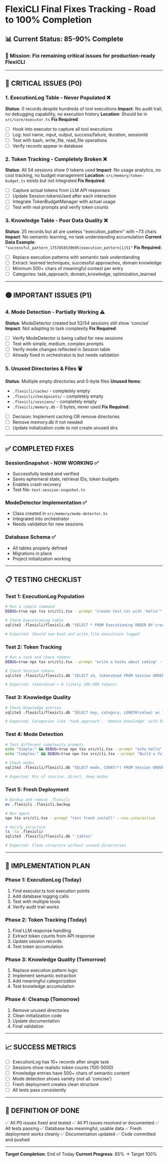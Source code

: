 # FlexiCLI Final Fixes Tracking - Road to 100% Completion

## 📊 Current Status: 85-90% Complete

### 🎯 Mission: Fix remaining critical issues for production-ready FlexiCLI

---

## 🔴 CRITICAL ISSUES (P0)

### 1. ExecutionLog Table - Never Populated ❌
**Status**: 0 records despite hundreds of tool executions
**Impact**: No audit trail, no debugging capability, no execution history
**Location**: Should be in `src/core/executor.ts`
**Fix Required**:
- [ ] Hook into executor to capture all tool executions
- [ ] Log: tool name, input, output, success/failure, duration, sessionId
- [ ] Test with bash, write_file, read_file operations
- [ ] Verify records appear in database

### 2. Token Tracking - Completely Broken ❌
**Status**: All 54 sessions show 0 tokens used
**Impact**: No usage analytics, no cost tracking, no budget management
**Location**: `src/memory/token-budget.ts` exists but not integrated
**Fix Required**:
- [ ] Capture actual tokens from LLM API responses
- [ ] Update Session.tokensUsed after each interaction
- [ ] Integrate TokenBudgetManager with actual usage
- [ ] Test with real prompts and verify token counts

### 3. Knowledge Table - Poor Data Quality ❌
**Status**: 25 records but all are useless "execution_pattern" with ~73 chars
**Impact**: No semantic learning, no task understanding accumulation
**Current Data Example**: `"successful_pattern_1757858539695|execution_pattern|1|51"`
**Fix Required**:
- [ ] Replace execution patterns with semantic task understanding
- [ ] Extract: learned techniques, successful approaches, domain knowledge
- [ ] Minimum 500+ chars of meaningful context per entry
- [ ] Categories: task_approach, domain_knowledge, optimization_learned

---

## 🟡 IMPORTANT ISSUES (P1)

### 4. Mode Detection - Partially Working ⚠️
**Status**: ModeDetector created but 52/54 sessions still show 'concise'
**Impact**: Not adapting to task complexity
**Fix Required**:
- [ ] Verify ModeDetector is being called for new sessions
- [ ] Test with simple, medium, complex prompts
- [ ] Verify mode changes reflected in Session table
- [ ] Already fixed in orchestrator.ts but needs validation

### 5. Unused Directories & Files 🗑️
**Status**: Multiple empty directories and 0-byte files
**Unused Items**:
- `.flexicli/cache/` - completely empty
- `.flexicli/checkpoints/` - completely empty
- `.flexicli/sessions/` - completely empty
- `.flexicli/memory.db` - 0 bytes, never used
**Fix Required**:
- [ ] Decision: Implement caching OR remove directories
- [ ] Remove memory.db if not needed
- [ ] Update initialization code to not create unused dirs

---

## ✅ COMPLETED FIXES

### SessionSnapshot - NOW WORKING ✅
- Successfully tested and verified
- Saves ephemeral state, retrieval IDs, token budgets
- Enables crash recovery
- Test file: `test-session-snapshot.ts`

### ModeDetector Implementation ✅
- Class created in `src/memory/mode-detector.ts`
- Integrated into orchestrator
- Needs validation for new sessions

### Database Schema ✅
- All tables properly defined
- Migrations in place
- Project initialization working

---

## 📋 TESTING CHECKLIST

### Test 1: ExecutionLog Population
```bash
# Run a simple command
DEBUG=true npx tsx src/cli.tsx --prompt "create test.txt with 'hello'" --non-interactive

# Check ExecutionLog table
sqlite3 .flexicli/flexicli.db "SELECT * FROM ExecutionLog ORDER BY createdAt DESC LIMIT 5;"

# Expected: Should see bash and write_file executions logged
```

### Test 2: Token Tracking
```bash
# Run a task and check tokens
DEBUG=true npx tsx src/cli.tsx --prompt "write a haiku about coding" --non-interactive

# Check Session tokens
sqlite3 .flexicli/flexicli.db "SELECT id, tokensUsed FROM Session ORDER BY startedAt DESC LIMIT 1;"

# Expected: tokensUsed > 0 (likely 100-500 tokens)
```

### Test 3: Knowledge Quality
```bash
# Check Knowledge entries
sqlite3 .flexicli/flexicli.db "SELECT key, category, LENGTH(value) as len FROM Knowledge ORDER BY createdAt DESC LIMIT 5;"

# Expected: Categories like 'task_approach', 'domain_knowledge' with 500+ char values
```

### Test 4: Mode Detection
```bash
# Test different complexity prompts
echo "Simple:" && DEBUG=true npx tsx src/cli.tsx --prompt "echo hello" --non-interactive
echo "Complex:" && DEBUG=true npx tsx src/cli.tsx --prompt "Build a full REST API with authentication" --non-interactive

# Check modes
sqlite3 .flexicli/flexicli.db "SELECT mode, COUNT(*) FROM Session GROUP BY mode;"

# Expected: Mix of concise, direct, deep modes
```

### Test 5: Fresh Deployment
```bash
# Backup and remove .flexicli
mv .flexicli .flexicli.backup

# Run agent
npx tsx src/cli.tsx --prompt "test fresh install" --non-interactive

# Verify structure
ls -la .flexicli/
sqlite3 .flexicli/flexicli.db ".tables"

# Expected: Clean structure without unused directories
```

---

## 🚀 IMPLEMENTATION PLAN

### Phase 1: ExecutionLog (Today)
1. Find executor.ts tool execution points
2. Add database logging calls
3. Test with multiple tools
4. Verify audit trail works

### Phase 2: Token Tracking (Today)
1. Find LLM response handling
2. Extract token counts from API response
3. Update session records
4. Test token accumulation

### Phase 3: Knowledge Quality (Tomorrow)
1. Replace execution pattern logic
2. Implement semantic extraction
3. Add meaningful categorization
4. Test knowledge accumulation

### Phase 4: Cleanup (Tomorrow)
1. Remove unused directories
2. Clean initialization code
3. Update documentation
4. Final validation

---

## 📈 SUCCESS METRICS

- [ ] ExecutionLog has 10+ records after single task
- [ ] Sessions show realistic token counts (100-5000)
- [ ] Knowledge entries have 500+ chars of semantic content
- [ ] Mode detection shows variety (not all 'concise')
- [ ] Fresh deployment creates clean structure
- [ ] All tests pass consistently

---

## 🏁 DEFINITION OF DONE

✅ All P0 issues fixed and tested
✅ All P1 issues resolved or documented
✅ All tests passing
✅ Database has meaningful, usable data
✅ Fresh deployment works cleanly
✅ Documentation updated
✅ Code committed and pushed

---

**Target Completion**: End of Today
**Current Progress**: 85% → Target 100%